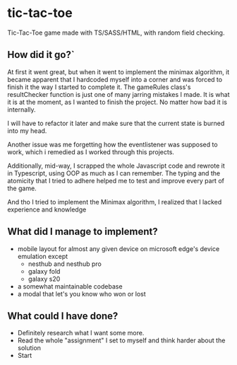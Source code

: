 # tic-tac-toe
Tic-Tac-Toe game made with TS/SASS/HTML, with random field checking.


## How did it go?`
At first it went great, but when it went to implement the minimax
algorithm, it became apparent that I hardcoded myself into a corner 
and was forced to finish it the way I started to complete it.
The gameRules class's resultChecker function is just one of many jarring mistakes I made.
It is what it is at the moment, as I wanted to finish the project.
No matter how bad it is internally.

I will have to refactor it later and make sure that the current
state is burned into my head.

Another issue was me forgetting how the eventlistener was supposed to work, which i remedied as I worked through this projects.

Additionally, mid-way, I scrapped the whole Javascript code and 
rewrote it in Typescript, using OOP as much as I can remember.
The typing and the atomicity that I tried to adhere helped me to
test and improve every part of the game. 

And tho I tried to implement the Minimax algorithm, I realized that I lacked experience and knowledge

## What did I manage to implement?
+ mobile layout for almost any given device on microsoft edge's device emulation except
    + nesthub and nesthub pro
    + galaxy fold
    + galaxy s20
+ a somewhat maintainable codebase
+ a modal that let's you know who won or lost


## What could I have done?
+ Definitely research what I want some more.
+ Read the whole "assignment" I set to myself and think harder about the solution
+ Start